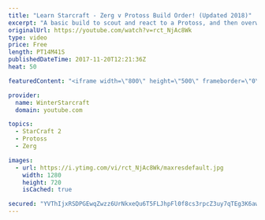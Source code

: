 ```yaml
---
title: "Learn Starcraft - Zerg v Protoss Build Order! (Updated 2018)"
excerpt: "A basic build to scout and react to a Protoss, and then overwhelm them with the swarm! Meant for lower level players looking for direction, not higher level looking for the dankest meta. -- Watch live at https://www.twitch.tv/wintergaming"
originalUrl: https://youtube.com/watch?v=rct_NjAc8Wk
type: video
price: Free
length: PT14M41S
publishedDateTime: 2017-11-20T12:21:36Z
heat: 50

featuredContent: "<iframe width=\"800\" height=\"500\" frameborder=\"0\" src=\"https://www.youtube.com/embed/rct_NjAc8Wk\" allow=\"accelerometer; autoplay; encrypted-media; gyroscope; picture-in-picture\" allowfullscreen></iframe>"

provider:
  name: WinterStarcraft
  domain: youtube.com

topics:
  - StarCraft 2
  - Protoss
  - Zerg

images:
  - url: https://i.ytimg.com/vi/rct_NjAc8Wk/maxresdefault.jpg
    width: 1280
    height: 720
    isCached: true

secured: "YVThIjxRSDPGEwqZwzz6UrNkxeQu6T5FLJhpFl0f8cs3rpcZ3uy7qTEg3K6awzLbtLo48vm/NKrtMy8IKyQVGHhG3OguYNZQKkwnYzlnxBjTWndHyWWOmLfn59cYrMO+Ok3YL+bOI+7R32OQaRAOLRsfH75A+b2MdTZG/G49x2q4FY4yFvINrjuJJQYqQM1jBbgklNvkf0h+l6gQqSwVkcdqrK6LM1eB9CdvBSU6OuKkMT0eetgQ6WG9EgcTPZmUn9m8uD1DGsZ7e3+IBpSGEI/SMNP+05Lppqr5WFsNOWmr4+oKH4/QZoxSbxbYLXuV2KHB0yEHMTimUQt72pOEpVLXajPs4th62lBKB2ik0exk6dGT4PVazg5GtUDkMA7yMiJdJBolGpLkJ+6ct9HPgZLSrpON59myhzkl3vB7UWk=;bEpSkfuiYflMDQ5pqih2YQ=="
---
```


